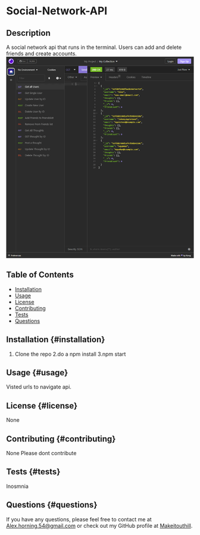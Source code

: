 
# Social-Network-API

## Description
        
A social network api that runs in the terminal. Users can add and delete friends and create accounts.
![Gif of Functionality](./images/Social-network-api.gif) 
## Table of Contents
- [Installation](#installation-installation)
- [Usage](#usage-usage)
- [License](#license-license)
- [Contributing](#contributing-contributing)
- [Tests](#tests-tests)
- [Questions](#questions-questions)
        
## Installation {#installation}
        
1. Clone the repo 2.do a npm install 3.npm start

## Usage {#usage}
        
Visted urls to navigate api.
        
## License {#license}
        
None
        
## Contributing {#contributing}
        
None Please dont contribute
        
## Tests {#tests}
        
Inosmnia
        
## Questions {#questions}
If you have any questions, please feel free to contact me at Alex.horning.54@gmail.com 
or check out my GitHub profile at [Makeitouthill](https://github.com/Makeitouthill).